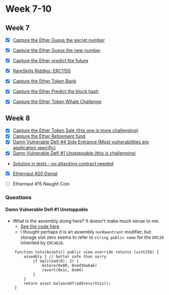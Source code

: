 # Week 7-10

## Week 7

- [x]  [Capture the Ether Guess the secret number](https://github.com/tommyrharper/capture-the-ether-foundry/blob/master/GuessSecretNumber/src/GuessSecretNumber.sol)
- [x]  [Capture the Ether Guess the new number](https://github.com/tommyrharper/capture-the-ether-foundry/blob/master/GuessNewNumber/src/GuessNewNumber.sol)
- [x]  [Capture the Ether predict the future](https://github.com/tommyrharper/capture-the-ether-foundry/blob/master/PredictTheFuture/src/PredictTheFuture.sol)
- [x]  [RareSkills Riddles: ERC1155](https://github.com/tommyrharper/solidity-riddles/blob/main/contracts/attackers/Overmint1_ERC1155_Attacker.sol)
- [x]  [Capture the Ether Token Bank](https://github.com/tommyrharper/capture-the-ether-foundry/blob/master/TokenBank/src/TokenBank.sol)
- [x]  [Capture the Ether Predict the block hash](https://github.com/tommyrharper/capture-the-ether-foundry/blob/master/PredictTheBlockhash/src/PredictTheBlockhash.sol)
- [x]  [Capture the Ether Token Whale Challenge](https://github.com/tommyrharper/capture-the-ether-foundry/blob/master/TokenWhale/src/TokenWhale.sol)


## Week 8

- [x]  [Capture the Ether Token Sale (this one is more challenging)](https://github.com/tommyrharper/capture-the-ether-foundry/blob/master/TokenSale/src/TokenSale.sol)
- [x]  [Capture the Ether Retirement fund](https://github.com/tommyrharper/capture-the-ether-foundry/blob/master/RetirementFund/src/RetirementFund.sol)
- [x]  [Damn Vulnerable Defi #4 Side Entrance (Most vulnerabilities are application specific)](https://github.com/tommyrharper/damn-vulnerable-defi/blob/master/contracts/side-entrance/SideEntranceLenderPool.sol)
- [x]  [Damn Vulnerable Defi #1 Unstoppable (this is challenging)](https://github.com/tommyrharper/damn-vulnerable-defi/blob/master/contracts/unstoppable/UnstoppableVault.sol)
  - [Solution in tests - no attacking contract needed](https://github.com/tommyrharper/damn-vulnerable-defi/blob/master/test/unstoppable/unstoppable.challenge.js)
- [x]  [Ethernaut #20 Denial](./ethernaut-20-denial/src/Denial.sol)
- [ ]  Ethernaut #15 Naught Coin


### Questions

#### Damn Vulnerable Defi #1 Unstoppable

- What is the assembly doing here? It doesn't make much sense to me.
  - [See the code here](https://github.com/tommyrharper/damn-vulnerable-defi/blob/master/contracts/unstoppable/UnstoppableVault.sol)
  - I thought perhaps it is an assembly `nonReentrant` modifier, but storage slot zero seems to refer to `string public name` for the `ERC20` inherited by `ERC4626`.

```solidity
    function totalAssets() public view override returns (uint256) {
        assembly { // better safe than sorry
            if eq(sload(0), 2) {
                mstore(0x00, 0xed3ba6a6)
                revert(0x1c, 0x04)
            }
        }
        return asset.balanceOf(address(this));
    }
```